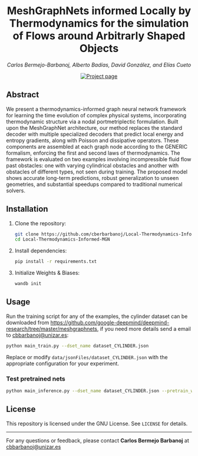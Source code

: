 <div align="center"> 

# MeshGraphNets informed Locally by Thermodynamics for the simulation of Flows around Arbitrarly Shaped Objects

*Carlos Bermejo-Barbanoj, Alberto Badías, David González, and Elías Cueto*

[![Project page](https://img.shields.io/badge/-Project%20page-blue)](https://amb.unizar.es/people/carlos-bermejo-barbanoj/)

</div>

## Abstract

We present a thermodynamics-informed graph neural network framework for learning the time
evolution of complex physical systems, incorporating thermodynamic structure via a nodal portmetriplectic
formulation. Built upon the MeshGraphNet architecture, our method replaces the
standard decoder with multiple specialized decoders that predict local energy and entropy gradients,
along with Poisson and dissipative operators. These components are assembled at each graph node
according to the GENERIC formalism, enforcing the first and second laws of thermodynamics. The
framework is evaluated on two examples involving incompressible fluid flow past obstacles: one
with varying cylindrical obstacles and another with obstacles of different types, not seen during
training. The proposed model shows accurate long-term predictions, robust generalization to unseen
geometries, and substantial speedups compared to traditional numerical solvers.


## Installation

1. Clone the repository:
   ```bash
   git clone https://github.com/cberbarbanoj/Local-Thermodynamics-Informed-MGN.git
   cd Local-Thermodynamics-Informed-MGN
   ```

2. Install dependencies:
   ```bash
   pip install -r requirements.txt
   ```

3. Initialize Weights & Biases:
   ```bash
   wandb init
   ```


## Usage

Run the training script for any of the examples, the cylinder dataset can be downloaded from https://github.com/google-deepmind/deepmind-research/tree/master/meshgraphnets, if you need more details send a email to cbbarbanoj@unizar.es:
```bash
python main_train.py --dset_name dataset_CYLINDER.json
```

Replace or modify `data/jsonFiles/dataset_CYLINDER.json` with the appropriate configuration for your experiment.

### Test pretrained nets
```bash
python main_inference.py --dset_name dataset_CYLINDER.json --pretrain_weights trained_TIMGN_CYLINDER.ckpt
```


## License

This repository is licensed under the GNU License. See `LICENSE` for details.

---

For any questions or feedback, please contact **Carlos Bermejo Barbanoj** at cbbarbanoj@unizar.es
